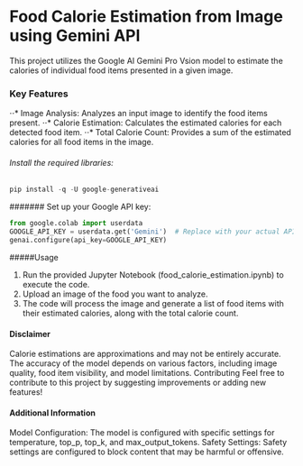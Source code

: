 # Food Calorie Estimation from Image using Gemini API

This project utilizes the Google AI Gemini Pro Vsion model to estimate the calories of individual food items presented in a given image.

### Key Features
⋅⋅* Image Analysis: Analyzes an input image to identify the food items present.
⋅⋅* Calorie Estimation: Calculates the estimated calories for each detected food item.
⋅⋅* Total Calorie Count: Provides a sum of the estimated calories for all food items in the image.

###### Install the required libraries:
```python
pip install -q -U google-generativeai
```

####### Set up your Google API key:
```python
from google.colab import userdata
GOOGLE_API_KEY = userdata.get('Gemini')  # Replace with your actual API key
genai.configure(api_key=GOOGLE_API_KEY)
```
#####Usage
1. Run the provided Jupyter Notebook (food_calorie_estimation.ipynb) to execute the code.
2. Upload an image of the food you want to analyze.
3. The code will process the image and generate a list of food items with their estimated calories, along with the total calorie count.

#### Disclaimer
Calorie estimations are approximations and may not be entirely accurate.
The accuracy of the model depends on various factors, including image quality, food item visibility, and model limitations.
Contributing
Feel free to contribute to this project by suggesting improvements or adding new features!

#### Additional Information
Model Configuration: The model is configured with specific settings for temperature, top_p, top_k, and max_output_tokens.
Safety Settings: Safety settings are configured to block content that may be harmful or offensive.
